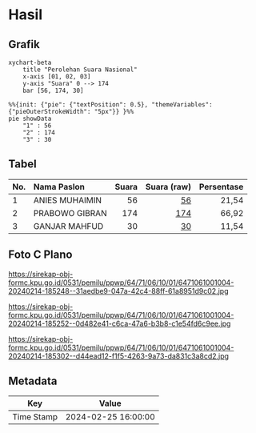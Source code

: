 # Hasil

## Grafik

```mermaid
xychart-beta
    title "Perolehan Suara Nasional"
    x-axis [01, 02, 03]
    y-axis "Suara" 0 --> 174
    bar [56, 174, 30]
```

```mermaid
%%{init: {"pie": {"textPosition": 0.5}, "themeVariables": {"pieOuterStrokeWidth": "5px"}} }%%
pie showData
    "1" : 56
    "2" : 174
    "3" : 30
```

## Tabel

| No. | Nama Paslon    | Suara | Suara (raw) | Persentase |
|:--- |:-------------- | -----:| -----------:| ----------:|
| 1   | ANIES MUHAIMIN | 56    | [56][p-1]   | 21,54      |
| 2   | PRABOWO GIBRAN | 174   | [174][p-2]  | 66,92      |
| 3   | GANJAR MAHFUD  | 30    | [30][p-3]   | 11,54      |


[p-1]: https://github.com/gigit-pemilu/pemilu-2024/blob/main/pilpres/hitung-suara/sub/64-kalimantan-timur/sub/71-kota-balikpapan/sub/06-balikpapan-kota/sub/1001-prapatan/sub/004-tps/sub/paslon-1.txt
[p-2]: https://github.com/gigit-pemilu/pemilu-2024/blob/main/pilpres/hitung-suara/sub/64-kalimantan-timur/sub/71-kota-balikpapan/sub/06-balikpapan-kota/sub/1001-prapatan/sub/004-tps/sub/paslon-2.txt
[p-3]: https://github.com/gigit-pemilu/pemilu-2024/blob/main/pilpres/hitung-suara/sub/64-kalimantan-timur/sub/71-kota-balikpapan/sub/06-balikpapan-kota/sub/1001-prapatan/sub/004-tps/sub/paslon-3.txt

## Foto C Plano

https://sirekap-obj-formc.kpu.go.id/0531/pemilu/ppwp/64/71/06/10/01/6471061001004-20240214-185248--31aedbe9-047a-42c4-88ff-61a8951d9c02.jpg

https://sirekap-obj-formc.kpu.go.id/0531/pemilu/ppwp/64/71/06/10/01/6471061001004-20240214-185252--0d482e41-c6ca-47a6-b3b8-c1e54fd6c9ee.jpg

https://sirekap-obj-formc.kpu.go.id/0531/pemilu/ppwp/64/71/06/10/01/6471061001004-20240214-185302--d44ead12-f1f5-4263-9a73-da831c3a8cd2.jpg


## Metadata

| Key        | Value               |
| ---------- | ------------------- |
| Time Stamp | 2024-02-25 16:00:00 |



